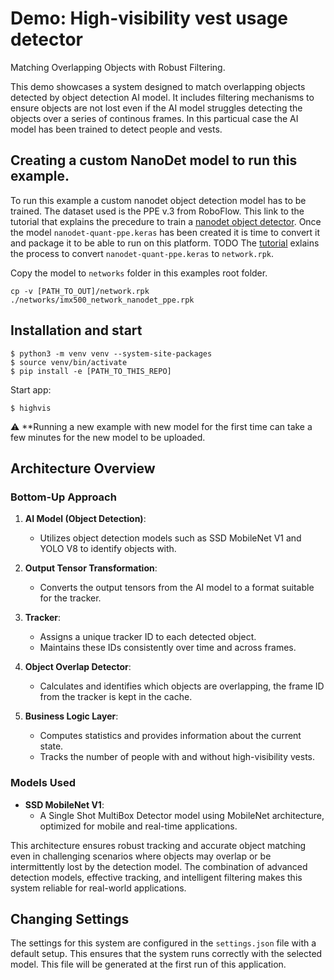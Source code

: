 # Demo: High-visibility vest usage detector

Matching Overlapping Objects with Robust Filtering.

This demo showcases a system designed to match overlapping objects detected by object detection AI model. It includes filtering mechanisms to ensure objects are not lost even if the AI model struggles detecting the objects over a series of continous frames.
In this particual case the AI model has been trained to detect people and vests.

## Creating a custom NanoDet model to run this example.

To run this example a custom nanodet object detection model has to be trained. The dataset used is the PPE v.3 from RoboFlow.
This link to the tutorial that explains the precedure to train a [nanodet object detector](https://github.com/SonySemiconductorSolutions/aitrios-rpi-tutorials-ai-model-training-dev/blob/master/notebooks/nanodet-ppe/custom_nanodet.ipynb).
Once the model ```nanodet-quant-ppe.keras``` has been created it is time to convert it and package it to be able to run on this platform. TODO The [tutorial](https://draft-aitrios-portal.wpp.developer.sony.com/en/raspberrypi-ai-camera/tutorials/prepare-and-deploy-ai-models?version=2024-09-05&progLang=#_for_your_raspberry_pi) exlains the process to convert ```nanodet-quant-ppe.keras``` to ```network.rpk```.

 Copy the model to ```networks``` folder in this examples root folder.
 ```
 cp -v [PATH_TO_OUT]/network.rpk  ./networks/imx500_network_nanodet_ppe.rpk
 ```
 
## Installation and start

```
$ python3 -m venv venv --system-site-packages
$ source venv/bin/activate
$ pip install -e [PATH_TO_THIS_REPO]
```

Start app:
```
$ highvis
```

:warning: **Running a new example with new model for the first time can take a few minutes for the new model to be uploaded.

## Architecture Overview

### Bottom-Up Approach

1. **AI Model (Object Detection)**:
   - Utilizes object detection models such as SSD MobileNet V1 and YOLO V8 to identify objects with.

2. **Output Tensor Transformation**:
   - Converts the output tensors from the AI model to a format suitable for the tracker.

3. **Tracker**:
   - Assigns a unique tracker ID to each detected object.
   - Maintains these IDs consistently over time and across frames.

4. **Object Overlap Detector**:
   - Calculates and identifies which objects are overlapping, the frame ID from the tracker is kept in the cache.

5. **Business Logic Layer**:
   - Computes statistics and provides information about the current state.
   - Tracks the number of people with and without high-visibility vests.

### Models Used

- **SSD MobileNet V1**:
  - A Single Shot MultiBox Detector model using MobileNet architecture, optimized for mobile and real-time applications.
  

This architecture ensures robust tracking and accurate object matching even in challenging scenarios where objects may overlap or be intermittently lost by the detection model. The combination of advanced detection models, effective tracking, and intelligent filtering makes this system reliable for real-world applications.


## Changing Settings

The settings for this system are configured in the `settings.json` file with a default setup. This ensures that the system runs correctly with the selected model. This file will be generated at the first run of this application.


